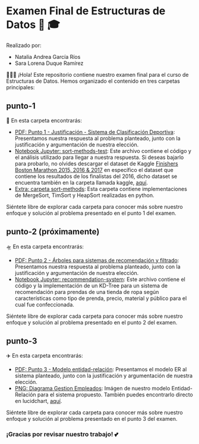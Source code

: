# Examen Final de Estructuras de Datos 🎉 🎓

Realizado por:
- Natalia Andrea García Ríos
- Sara Lorena Duque Ramírez

👨🏻‍🏫 ¡Hola! Este repositorio contiene nuestro examen final para el curso de Estructuras de Datos. Hemos organizado el contenido en tres carpetas principales:

## punto-1 
🚀 En esta carpeta encontrarás:

- [PDF: Punto 1 - Justificación - Sistema de Clasificación Deportiva](punto-1/Punto%201%20-%20Justificación%20-%20Sistema%20de%20clasificación%20deportiva.pdf): Presentamos nuestra respuesta al problema planteado, junto con la justificación y argumentación de nuestra elección.
- [Notebook Jupyter: sort-methods-test](punto-1/sort-methods-test.ipynb): Este archivo contiene el código y el análisis utilizado para llegar a nuestra respuesta. Si deseas bajarlo para probarlo, no olvides descargar el dataset de Kaggle [Finishers Boston Marathon 2015, 2016 & 2017](https://www.kaggle.com/datasets/rojour/boston-results/?select=marathon_results_2016.csv) en específico el dataset que contiene los resultados de los finalistas del 2016, dicho dataset se encuentra también en la carpeta llamada kaggle, [aquí](punto-1/kaggle/marathon_results_2016.csv).
- [Extra: carpeta sort-methods](punto-1/sort-methods): Esta carpeta contiene implementaciones de MergeSort, TimSort y HeapSort realizadas en python.

Siéntete libre de explorar cada carpeta para conocer más sobre nuestro enfoque y solución al problema presentado en el punto 1 del examen.

## punto-2 (próximamente)
🛸 En esta carpeta encontrarás:

- [PDF: Punto 2 - Árboles para sistemas de recomendación y filtrado](punto-2/Punto%202%20-%20Árboles%20para%20sistemas%20de%20recomendación%20y%20filtrado.pdf): Presentamos nuestra respuesta al problema planteado, junto con la justificación y argumentación de nuestra elección.
- [Notebook Jupyter: recommendation-system](punto-2/recommendation-sytem.ipynb): Este archivo contiene el código y la implementación de un KD-Tree para un sistema de recomendación para prendas de una tienda de ropa según características como tipo de prenda, precio, material y público para el cual fue confeccionada.

Siéntete libre de explorar cada carpeta para conocer más sobre nuestro enfoque y solución al problema presentado en el punto 2 del examen.

## punto-3 
✈️ En esta carpeta encontrarás:

- [PDF: Punto 3 - Modelo entidad-relación](punto-3/Punto%203%20-%20Modelo%20entidad-relación.pdf): Presentamos el modelo ER al sistema planteado, junto con la justificación y argumentación de nuestra elección.
- [PNG: Diagrama Gestion Empleados](punto-3/Diagrama%20Gestión%20de%20Empleados.png): Imágen de nuestro modelo Entidad-Relación para el sistema propuesto. También puedes encontrarlo directo en lucidchart, [aquí](https://lucid.app/lucidchart/18b2df8e-5a0d-4677-9c08-67006e8f11f1/edit?viewport_loc=-2002%2C-828%2C2319%2C954%2C0_0&invitationId=inv_121d406e-83bf-4bc3-89c4-cc7b19d7fb14).

Siéntete libre de explorar cada carpeta para conocer más sobre nuestro enfoque y solución al problema presentado en el punto 3 del examen.

### ¡Gracias por revisar nuestro trabajo! 💕
